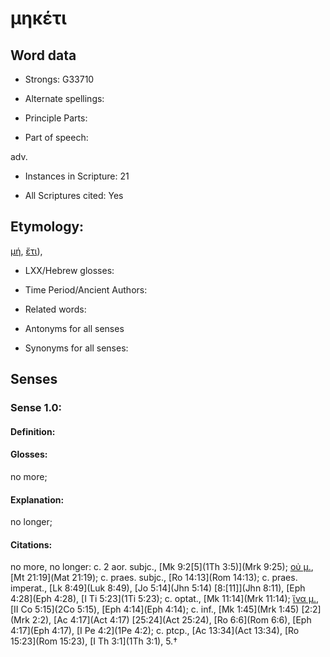 # μηκέτι

<!-- Status: S2=NeedsEdits -->
<!-- Lexica used for edits:   -->

## Word data

* Strongs: G33710

* Alternate spellings:



* Principle Parts: 


* Part of speech: 

adv.

* Instances in Scripture: 21

* All Scriptures cited: Yes

## Etymology: 

[μή](), [ἔτι]()),

* LXX/Hebrew glosses: 


* Time Period/Ancient Authors: 


* Related words: 

* Antonyms for all senses

* Synonyms for all senses: 


## Senses 


### Sense  1.0: 

#### Definition: 

#### Glosses: 

no more; 

#### Explanation: 

no longer; 

#### Citations: 

no more, no longer: c. 2 aor. subjc., [Mk 9:2[5](1Th 3:5)](Mrk 9:25); [οὐ μ.](), [Mt 21:19](Mat 21:19); c. praes. subjc., [Ro 14:13](Rom 14:13); c. praes. imperat., [Lk 8:49](Luk 8:49), [Jo 5:14](Jhn 5:14) [8:[11]](Jhn 8:11), [Eph 4:28](Eph 4:28), [I Ti 5:23](1Ti 5:23); c. optat., [Mk 11:14](Mrk 11:14); [ἵνα μ.](), [II Co 5:15](2Co 5:15), [Eph 4:14](Eph 4:14); c. inf., [Mk 1:45](Mrk 1:45) [2:2](Mrk 2:2), [Ac 4:17](Act 4:17) [25:24](Act 25:24), [Ro 6:6](Rom 6:6), [Eph 4:17](Eph 4:17), [I Pe 4:2](1Pe 4:2); c. ptcp., [Ac 13:34](Act 13:34), [Ro 15:23](Rom 15:23), [I Th 3:1](1Th 3:1), 5.†
